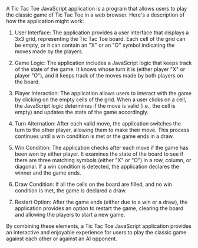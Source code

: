 A Tic Tac Toe JavaScript application is a program that allows users to play the classic game of Tic Tac Toe in a web browser. Here's a description of how the application might work:

1. User Interface: The application provides a user interface that displays a 3x3 grid, representing the Tic Tac Toe board. Each cell of the grid can be empty, or it can contain an "X" or an "O" symbol indicating the moves made by the players.

2. Game Logic: The application includes a JavaScript logic that keeps track of the state of the game. It knows whose turn it is (either player "X" or player "O"), and it keeps track of the moves made by both players on the board.

3. Player Interaction: The application allows users to interact with the game by clicking on the empty cells of the grid. When a user clicks on a cell, the JavaScript logic determines if the move is valid (i.e., the cell is empty) and updates the state of the game accordingly.

4. Turn Alternation: After each valid move, the application switches the turn to the other player, allowing them to make their move. This process continues until a win condition is met or the game ends in a draw.

5. Win Condition: The application checks after each move if the game has been won by either player. It examines the state of the board to see if there are three matching symbols (either "X" or "O") in a row, column, or diagonal. If a win condition is detected, the application declares the winner and the game ends.

6. Draw Condition: If all the cells on the board are filled, and no win condition is met, the game is declared a draw.

7. Restart Option: After the game ends (either due to a win or a draw), the application provides an option to restart the game, clearing the board and allowing the players to start a new game.

By combining these elements, a Tic Tac Toe JavaScript application provides an interactive and enjoyable experience for users to play the classic game against each other or against an AI opponent.
